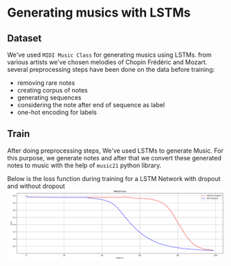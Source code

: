 # Generating musics with LSTMs


## Dataset
We've used `MIDI Music Class` for generating musics using LSTMs. from various artists we've chosen melodies of Chopin Frédéric and Mozart.
several preprocessing steps have been done on the data before training:
- removing rare notes
- creating corpus of notes
- generating sequences
- considering the note after end of sequence as label
- one-hot encoding for labels


## Train
After doing preprocessing steps, We've used LSTMs to generate Music. For this purpose, we generate notes and after that we convert these generated notes to music with the help of `music21` python library.

Below is the loss function during training for a LSTM Network with dropout and without dropout
![loss](loss.png "loss")


